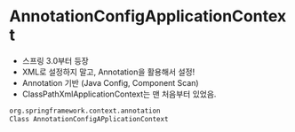 # AnnotationConfigApplicationContext

- 스프링 3.0부터 등장
- XML로 설정하지 말고, Annotation을 활용해서 설정!
- Annotation 기반 (Java Config, Component Scan)
- ClassPathXmlApplicationContext는 맨 처음부터 있었음.

```xml
org.springframework.context.annotation
Class AnnotationConfigAPplicationContext
```